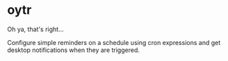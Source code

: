 # oytr
Oh ya, that's right...

Configure simple reminders on a schedule using cron expressions and get desktop notifications when they are triggered.
